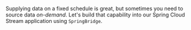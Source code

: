 Supplying data on a fixed schedule is great, but sometimes you need to source data _on-demand_. Let's build that capability into our Spring Cloud Stream application using `SpringBridge`.
